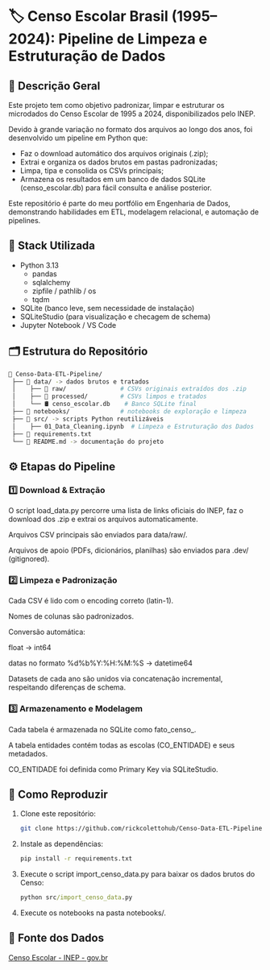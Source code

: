 # 🏷️ Censo Escolar Brasil (1995–2024): Pipeline de Limpeza e Estruturação de Dados

## 📘 Descrição Geral

Este projeto tem como objetivo padronizar, limpar e estruturar os microdados do Censo Escolar de 1995 a 2024, disponibilizados pelo INEP.

Devido à grande variação no formato dos arquivos ao longo dos anos, foi desenvolvido um pipeline em Python que:

- Faz o download automático dos arquivos originais (.zip);
- Extrai e organiza os dados brutos em pastas padronizadas;
- Limpa, tipa e consolida os CSVs principais;
- Armazena os resultados em um banco de dados SQLite (censo_escolar.db) para fácil consulta e análise posterior.

Este repositório é parte do meu portfólio em Engenharia de Dados, demonstrando habilidades em ETL, modelagem relacional, e automação de pipelines.

## 🧰 Stack Utilizada

- Python 3.13
    - pandas
    - sqlalchemy
    - zipfile / pathlib / os
    - tqdm 
- SQLite (banco leve, sem necessidade de instalação)
- SQLiteStudio (para visualização e checagem de schema)
- Jupyter Notebook / VS Code

## 🗂 Estrutura do Repositório
   ```bash
📂 Censo-Data-ETL-Pipeline/ 
    ├── 📂 data/ -> dados brutos e tratados 
    │    ├── 📂 raw/               # CSVs originais extraídos dos .zip 
    │    ├── 📂 processed/         # CSVs limpos e tratados 
    │    └── 🛢 censo_escolar.db    # Banco SQLite final
    ├── 📓 notebooks/              # notebooks de exploração e limpeza
    ├── 📂 src/ -> scripts Python reutilizáveis
    │    ├── 01_Data_Cleaning.ipynb  # Limpeza e Estruturação dos Dados
    ├── 📄 requirements.txt
    └── 📘 README.md -> documentação do projeto
   ```

## ⚙️ Etapas do Pipeline
### 1️⃣ Download & Extração

O script load_data.py percorre uma lista de links oficiais do INEP, faz o download dos .zip e extrai os arquivos automaticamente.

Arquivos CSV principais são enviados para data/raw/.

Arquivos de apoio (PDFs, dicionários, planilhas) são enviados para .dev/ (gitignored).

### 2️⃣ Limpeza e Padronização

Cada CSV é lido com o encoding correto (latin-1).

Nomes de colunas são padronizados.

Conversão automática:

float → int64

datas no formato %d%b%Y:%H:%M:%S → datetime64

Datasets de cada ano são unidos via concatenação incremental, respeitando diferenças de schema.

### 3️⃣ Armazenamento e Modelagem

Cada tabela é armazenada no SQLite como fato_censo_<ano>.

A tabela entidades contém todas as escolas (CO_ENTIDADE) e seus metadados.

CO_ENTIDADE foi definida como Primary Key via SQLiteStudio.



















## 🚀 Como Reproduzir
1. Clone este repositório:
   ```bash
   git clone https://github.com/rickcolettohub/Censo-Data-ETL-Pipeline.git

2. Instale as dependências:
    ```cmd
    pip install -r requirements.txt

3. Execute o script import_censo_data.py para baixar os dados brutos do Censo:
    ```cmd
    python src/import_censo_data.py

4. Execute os notebooks na pasta notebooks/.

## 📌 Fonte dos Dados

[Censo Escolar - INEP - gov.br](https://www.gov.br/inep/pt-br/acesso-a-informacao/dados-abertos/microdados/censo-escolar)
